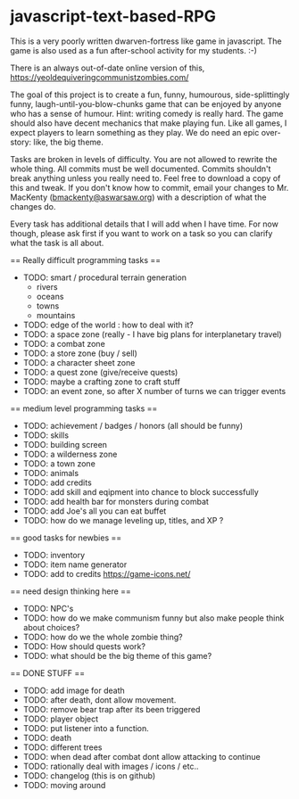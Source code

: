 # javascript-text-based-RPG
This is a very poorly written dwarven-fortress like game in javascript. The game is also used as a fun after-school activity for my students. :-) 

There is an always out-of-date online version of this, https://yeoldequiveringcommunistzombies.com/

The goal of this project is to create a fun, funny, humourous, side-splittingly funny, laugh-until-you-blow-chunks game that can be enjoyed by anyone who has a sense of humour. Hint: writing comedy is really hard.  The game should also have decent mechanics that make playing fun. Like all games, I expect players to learn something as they play. We do need an epic over-story: like, the big theme. 

Tasks are broken in levels of difficulty. You are not allowed to rewrite the whole thing. All commits must be well documented. Commits shouldn't break anything unless you really need to. Feel free to download a copy of this and tweak.  If you don't know how to commit, email your changes to Mr. MacKenty (bmackenty@aswarsaw.org) with a description of what the changes do. 

Every task has additional details that I will add when I have time. For now though, please ask first if you want to work on a task so you can clarify what the task is all about. 

== Really difficult programming tasks == 

* TODO: smart / procedural terrain generation
  * rivers
  * oceans
  * towns
  * mountains
* TODO: edge of the world : how to deal with it? 
* TODO: a space zone (really  - I have big plans for interplanetary travel)
* TODO: a combat zone
* TODO: a store zone (buy / sell)
* TODO: a character sheet zone
* TODO: a quest zone (give/receive quests)
* TODO: maybe a crafting zone to craft stuff
* TODO: an event zone, so after X number of turns we can trigger events

== medium level programming tasks ==

* TODO: achievement / badges / honors (all should be funny)
* TODO: skills
* TODO: building screen
* TODO: a wilderness zone
* TODO: a town zone
* TODO: animals 
* TODO: add credits
* TODO: add skill and eqipment into chance to block successfully 
* TODO: add health bar for monsters during combat
* TODO: add Joe's all you can eat buffet
* TODO: how do we manage leveling up, titles, and XP ?

== good tasks for newbies == 

* TODO: inventory
* TODO: item name generator
* TODO: add to credits https://game-icons.net/

== need design thinking here ==

* TODO: NPC's
* TODO: how do we make communism funny but also make people think about choices? 
* TODO: how do we the whole zombie thing? 
* TODO: How should quests work?
* TODO: what should be the big theme of this game? 







== DONE STUFF ==

* TODO: add image for death
* TODO: after death, dont allow movement. 
* TODO: remove bear trap after its been triggered
* TODO: player object
* TODO: put listener into a function. 
* TODO: death
* TODO: different trees
* TODO: when dead after combat dont allow attacking to continue
* TODO: rationally deal with images / icons / etc..
* TODO: changelog (this is on github)
* TODO: moving around
